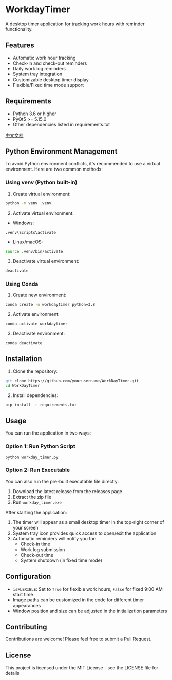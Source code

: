 # WorkdayTimer

A desktop timer application for tracking work hours with reminder functionality.

## Features

- Automatic work hour tracking
- Check-in and check-out reminders
- Daily work log reminders
- System tray integration
- Customizable desktop timer display
- Flexible/Fixed time mode support

## Requirements

- Python 3.6 or higher
- PyQt5 >= 5.15.0
- Other dependencies listed in requirements.txt

[中文文档](README_CN.md)

## Python Environment Management

To avoid Python environment conflicts, it's recommended to use a virtual environment. Here are two common methods:

### Using venv (Python built-in)

1. Create virtual environment:
```bash
python -m venv .venv
```

2. Activate virtual environment:
- Windows:
```bash
.venv\Scripts\activate
```
- Linux/macOS:
```bash
source .venv/bin/activate
```

3. Deactivate virtual environment:
```bash
deactivate
```

### Using Conda

1. Create new environment:
```bash
conda create -n workdaytimer python=3.8
```

2. Activate environment:
```bash
conda activate workdaytimer
```

3. Deactivate environment:
```bash
conda deactivate
```

## Installation

1. Clone the repository:
```bash
git clone https://github.com/yourusername/WorkDayTimer.git
cd WorkDayTimer
```

2. Install dependencies:
```bash
pip install -r requirements.txt
```

## Usage

You can run the application in two ways:

### Option 1: Run Python Script

```bash
python workday_timer.py
```

### Option 2: Run Executable

You can also run the pre-built executable file directly:

1. Download the latest release from the releases page
2. Extract the zip file
3. Run `workday_timer.exe`

After starting the application:

1. The timer will appear as a small desktop timer in the top-right corner of your screen
2. System tray icon provides quick access to open/exit the application
3. Automatic reminders will notify you for:
   - Check-in time
   - Work log submission
   - Check-out time
   - System shutdown (in fixed time mode)

## Configuration

- `isFLEXIBLE`: Set to `True` for flexible work hours, `False` for fixed 9:00 AM start time
- Image paths can be customized in the code for different timer appearances
- Window position and size can be adjusted in the initialization parameters

## Contributing

Contributions are welcome! Please feel free to submit a Pull Request.

## License

This project is licensed under the MIT License - see the LICENSE file for details